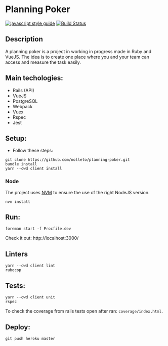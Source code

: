# Planning Poker

[![javascript style guide][standard-image]][standard-url]
[![Build Status][travis-image]][travis-url]

[standard-image]: https://img.shields.io/badge/code_style-standard-brightgreen.svg
[standard-url]: https://standardjs.com
[travis-image]: https://travis-ci.org/nolleto/planning-poker.svg?branch=master
[travis-url]: https://travis-ci.org/nolleto/planning-poker


## Description

A planning poker is a project in working in progress made in Ruby and VueJS. The idea is to create one place where you and your team can access and measure the task easily.

## Main techologies:
* Rails (API)
* VueJS
* PostgreSQL
* Webpack
* Vuex
* Rspec
* Jest

## Setup:
* Follow these steps:

```
git clone https://github.com/nolleto/planning-poker.git
bundle install
yarn --cwd client install
```
### Node
The project uses [NVM](https://github.com/creationix/nvm) to ensure the use of the right NodeJS version.
```
nvm install
```

## Run:
```
foreman start -f Procfile.dev
```
Check it out: http://localhost:3000/

## Linters
```
yarn --cwd client lint
rubocop
```

## Tests:
```
yarn --cwd client unit
rspec
```

To check the coverage from rails tests open after ran: `coverage/index.html`.

## Deploy:
```
git push heroku master
```

